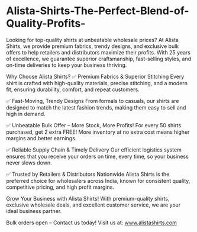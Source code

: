 # Alista-Shirts-The-Perfect-Blend-of-Quality-Profits-
Looking for top-quality shirts at unbeatable wholesale prices? At Alista Shirts, we provide premium fabrics, trendy designs, and exclusive bulk offers to help retailers and distributors maximize their profits. With 25 years of excellence, we guarantee superior craftsmanship, fast-selling styles, and on-time deliveries to keep your business thriving.

Why Choose Alista Shirts?
✅ Premium Fabrics & Superior Stitching
Every shirt is crafted with high-quality materials, precise stitching, and a modern fit, ensuring durability, comfort, and repeat customers.

✅ Fast-Moving, Trendy Designs
From formals to casuals, our shirts are designed to match the latest fashion trends, making them easy to sell and high in demand.

✅ Unbeatable Bulk Offer – More Stock, More Profits!
For every 50 shirts purchased, get 2 extra FREE! More inventory at no extra cost means higher margins and better earnings.

✅ Reliable Supply Chain & Timely Delivery
Our efficient logistics system ensures that you receive your orders on time, every time, so your business never slows down.

✅ Trusted by Retailers & Distributors Nationwide
Alista Shirts is the preferred choice for wholesalers across India, known for consistent quality, competitive pricing, and high profit margins.

Grow Your Business with Alista Shirts!
With premium-quality shirts, exclusive wholesale deals, and excellent customer service, we are your ideal business partner.

Bulk orders open – Contact us today!
Visit us at: www.alistashirts.com
